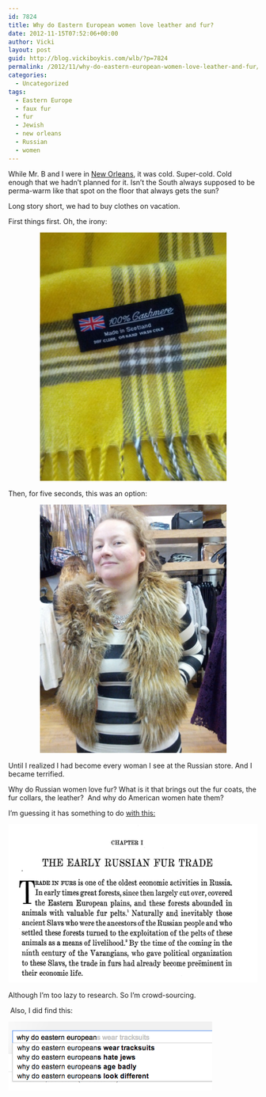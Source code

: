 ```yaml
---
id: 7824
title: Why do Eastern European women love leather and fur?
date: 2012-11-15T07:52:06+00:00
author: Vicki
layout: post
guid: http://blog.vickiboykis.com/wlb/?p=7824
permalink: /2012/11/why-do-eastern-european-women-love-leather-and-fur/
categories:
  - Uncategorized
tags:
  - Eastern Europe
  - faux fur
  - fur
  - Jewish
  - new orleans
  - Russian
  - women
---
```

While Mr. B and I were in <a href="http://blog.vickiboykis.com/wlb/2012/10/marie-laveau-and-kirks-magic-voodoo-fingers-help-us-fight-sandy/" target="_blank">New Orleans</a>, it was cold. Super-cold. Cold enough that we hadn&#8217;t planned for it. Isn&#8217;t the South always supposed to be perma-warm like that spot on the floor that always gets the sun?

Long story short, we had to buy clothes on vacation.

First things first. Oh, the irony:

<p style="text-align: center;">
  <a href="https://raw.githubusercontent.com/veekaybee/wlb/gh-pages/assets/images/2012/11/IMG_20121109_082918.jpg"><img class="aligncenter  wp-image-7849" title="IMG_20121109_082918" src="https://raw.githubusercontent.com/veekaybee/wlb/gh-pages/assets/images/2012/11/IMG_20121109_082918-768x1024.jpg" alt="" width="377" height="502" /></a>
</p>

Then, for five seconds, this was an option:

<p style="text-align: center;">
  <a href="https://raw.githubusercontent.com/veekaybee/wlb/gh-pages/assets/images/2012/11/IMG_20121027_131947.jpg"><img class="aligncenter  wp-image-7848" title="IMG_20121027_131947" src="https://raw.githubusercontent.com/veekaybee/wlb/gh-pages/assets/images/2012/11/IMG_20121027_131947-768x1024.jpg" alt="" width="377" height="502" /></a>
</p>

<p style="text-align: left;">
  Until I realized I had become every woman I see at the Russian store. And I became terrified.
</p>

<p style="text-align: left;">
  Why do Russian women love fur? What is it that brings out the fur coats, the fur collars, the leather?  And why do American women hate them?
</p>

<p style="text-align: left;">
  I&#8217;m guessing it has something to do <a href="http://books.google.com/books?id=Vn86VZEdwc4C&lpg=PA1&ots=zBG0EM-wpd&dq=russian%20women%20fur%20leather%20love%20why&lr&pg=PA2#v=onepage&q&f=false" target="_blank">with this:</a>
</p>

<p style="text-align: left;">
  <a href="https://raw.githubusercontent.com/veekaybee/wlb/gh-pages/assets/images/2012/11/Screen-shot-2012-11-15-at-7.50.12-AM.png"><img class="aligncenter size-full wp-image-7851" title="Screen shot 2012-11-15 at 7.50.12 AM" src="https://raw.githubusercontent.com/veekaybee/wlb/gh-pages/assets/images/2012/11/Screen-shot-2012-11-15-at-7.50.12-AM.png" alt="" width="567" height="320" /></a>
</p>

<p style="text-align: left;">
  Although I&#8217;m too lazy to research. So I&#8217;m crowd-sourcing.
</p>

<p style="text-align: left;">
   Also, I did find this:
</p>

<p style="text-align: left;">
  <a href="https://raw.githubusercontent.com/veekaybee/wlb/gh-pages/assets/images/2012/11/Screen-shot-2012-11-15-at-7.45.09-AM.png"><img class="aligncenter size-full wp-image-7850" title="Screen shot 2012-11-15 at 7.45.09 AM" src="https://raw.githubusercontent.com/veekaybee/wlb/gh-pages/assets/images/2012/11/Screen-shot-2012-11-15-at-7.45.09-AM.png" alt="" width="412" height="140" /></a>
</p>